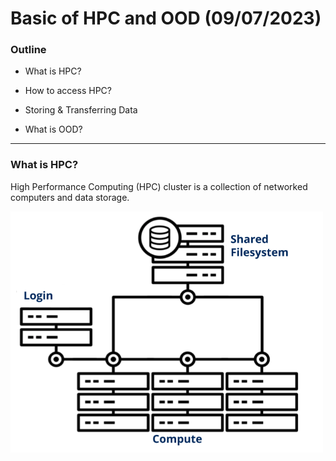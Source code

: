 # Basic of HPC and OOD (09/07/2023)


### Outline

* What is HPC?

* How to access HPC?

* Storing & Transferring Data

* What is OOD?

***

### What is HPC?

High Performance Computing (HPC) cluster is a collection of networked computers and data storage.

<p><img width="500" src="https://github.com/MingyuYang-Yale/BENG469/blob/main/SP21/Assignment1/clusters.png" alt="foo bar" title="train &amp; tracks" /></p>
